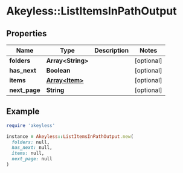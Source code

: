 # Akeyless::ListItemsInPathOutput

## Properties

| Name | Type | Description | Notes |
| ---- | ---- | ----------- | ----- |
| **folders** | **Array&lt;String&gt;** |  | [optional] |
| **has_next** | **Boolean** |  | [optional] |
| **items** | [**Array&lt;Item&gt;**](Item.md) |  | [optional] |
| **next_page** | **String** |  | [optional] |

## Example

```ruby
require 'akeyless'

instance = Akeyless::ListItemsInPathOutput.new(
  folders: null,
  has_next: null,
  items: null,
  next_page: null
)
```

